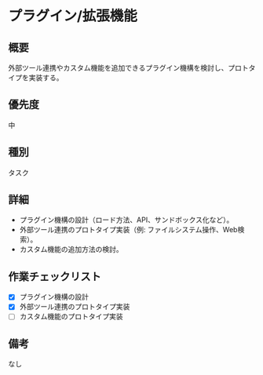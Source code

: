 # プラグイン/拡張機能

## 概要
外部ツール連携やカスタム機能を追加できるプラグイン機構を検討し、プロトタイプを実装する。

## 優先度
中

## 種別
タスク

## 詳細
* プラグイン機構の設計（ロード方法、API、サンドボックス化など）。
* 外部ツール連携のプロトタイプ実装（例: ファイルシステム操作、Web検索）。
* カスタム機能の追加方法の検討。

## 作業チェックリスト
* [x] プラグイン機構の設計
* [x] 外部ツール連携のプロトタイプ実装
* [ ] カスタム機能のプロトタイプ実装

## 備考
なし
